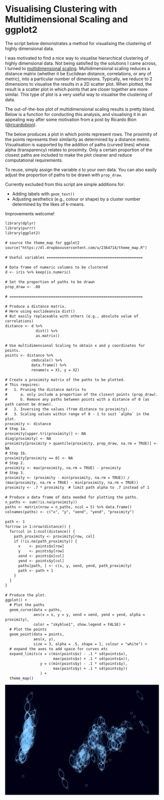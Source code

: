 Visualising Clustering with Multidimensional Scaling and ggplot2
================================================================

The script below demonstrates a method for visualising the clustering of
highly dimensional data.

I was motivated to find a nice way to visualise hierarchical clustering
of highly dimensional data. Not being satisfied by the solutions I came
across, I turned to [multidimensional
scaling](https://en.wikipedia.org/wiki/Multidimensional_scaling).
Multidimensional scaling reduces a distance matrix (whether it be
Euclidean distance, correlations, or any of metric), into a particular
number of dimensions. Typically, we reduce to 2 dimensions to visualise
the results in a 2D scatter plot. When plotted, the result is a scatter
plot in which points that are closer together are more similar. This
type of plot is a very useful way to visualise the clustering of data.

The out-of-the-box plot of multidimensional scaling results is pretty
bland. Below is a function for conducting this analysis, and visualising
it in an appealing way after some motivation from a post by Ricardo Bion
([@ricardobion](<https://twitter.com/ricardobion/status/717916814529810432>)).

The below produces a plot in which points represent rows. The proximity
of the points represents their similarity as determined by a distance
metric. Visualisation is supported by the addition of paths (curved
lines) whose alpha (transparency) relates to proximity. Only a certain
proportion of the closest paths are included to make the plot cleaner
and reduce computational requirements.

To reuse, simply assign the variable `d` to your own data. You can also
easily adjust the proportion of paths to be drawn with `prop_draw`.

Currently excluded from this script are simple additions for:

-   Adding labels with `geom_text()`
-   Adjusting aesthetics (e.g., colour or shape) by a cluster number
    determined by the likes of k-means.

Improvements welcome!

    library(dplyr)
    library(purrr)
    library(ggplot2)

    # source the theme_map for ggplot2
    source("https://dl.dropboxusercontent.com/u/2364714/theme_map.R")

    # Useful variables ============================================

    # Data frame of numeric columns to be clustered
    d <- iris %>% keep(is.numeric)

    # Set the proportion of paths to be drawn
    prop_draw <- .08

    # =============================================================

    # Produce a distance matrix.
    # Here using euclideanvia dist()
    # But easily replaceable with others (e.g., absolute value of correlations)
    distance <- d %>%
                  dist() %>%
                  as.matrix()

    # Use multidimensional Scaling to obtain x and y coordinates for points.
    points <- distance %>%
                cmdscale() %>%
                data.frame() %>%
                rename(x = X1, y = X2)

    # Create a proximity matrix of the paths to be plotted.
    # This requires:
    #   1. Pruning the distance matrix to
    #      a. only include a proportion of the closest points (prop_draw).
    #      b. Remove any paths between points with a distance of 0 (as path cannot be drawn).
    #   2. Inversing the values (from distance to proximity).
    #   3. Scaling values within range of 0 - 1 to suit `alpha` in the plot.
    proximity <- distance
    # Step 1a.
    proximity[upper.tri(proximity)] <- NA
    diag(proximity) <- NA
    proximity[proximity > quantile(proximity, prop_draw, na.rm = TRUE)] <- NA
    # Step 1b.
    proximity[proximity == 0] <- NA
    # Step 2.
    proximity <- max(proximity, na.rm = TRUE) - proximity
    # Step 3.
    proximity <- (proximity - min(proximity, na.rm = TRUE)) / (max(proximity, na.rm = TRUE) - min(proximity, na.rm = TRUE))
    proximity <- .7 * proximity  # limit path alpha to .7 instead of 1

    # Produce a data frame of data needed for plotting the paths.
    n_paths <- sum(!is.na(proximity))
    paths <- matrix(nrow = n_paths, ncol = 5) %>% data.frame()
    colnames(paths) <- c("x", "y", "xend", "yend", "proximity")

    path <- 1
    for(row in 1:nrow(distance)) {
      for(col in 1:ncol(distance)) {
        path_proximity <- proximity[row, col]
        if (!is.na(path_proximity)) {
          x    <- points$x[row]
          y    <- points$y[row]
          xend <- points$x[col]
          yend <- points$y[col]
          paths[path, ] <- c(x, y, xend, yend, path_proximity)
          path <- path + 1
        }
      }
    }

    # Produce the plot.
    ggplot() +
      # Plot the paths
      geom_curve(data = paths,
                 aes(x = x, y = y, xend = xend, yend = yend, alpha = proximity),
                 color = "skyblue1", show.legend = FALSE) +
      # Plot the points
      geom_point(data = points,
                 aes(x, y),
                 size = 3, alpha = .5, shape = 1, colour = "white") +
      # expand the axes to add space for curves etc
      expand_limits(x = c(min(points$x) - .1 * sd(points$x),
                          max(points$x) + .1 * sd(points$x)),
                    y = c(min(points$y) - .1 * sd(points$y),
                          max(points$y) + .1 * sd(points$y))
                    ) +
      theme_map()

![](README_files/figure-markdown_strict/unnamed-chunk-1-1.png)
